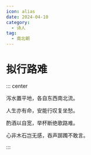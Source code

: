 ```yaml
---
icon: alias
date: 2024-04-10
category:
  - 诗人
tag:
  - 南北朝
---
```


# 拟行路难

<!-- more -->


::: center 

泻水置平地，各自东西南北流。

人生亦有命，安能行叹复坐愁。

酌酒以自宽，举杯断绝歌路难。

心非木石岂无感，吞声踯躅不敢言。

:::